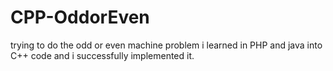 # CPP-OddorEven


trying to do the odd or even machine problem
i learned in PHP and java into C++ code 
and i successfully implemented it.
